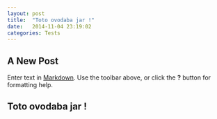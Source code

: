 ```yaml
---
layout: post
title:  "Toto ovodaba jar !"
date:   2014-11-04 23:19:02
categories: Tests
---
```

## A New Post

Enter text in [Markdown](http://daringfireball.net/projects/markdown/). Use the toolbar above, or click the **?** button for formatting help.

## Toto ovodaba jar !
